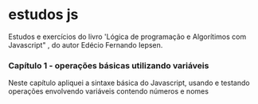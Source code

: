 # estudos js
 Estudos e exercícios do livro 'Lógica de programação e Algorítimos com Javascript" , do autor Edécio Fernando Iepsen.

### Capítulo 1 - operações básicas utilizando variáveis
Neste capítulo apliquei a sintaxe básica do Javascript, usando e testando operações envolvendo variáveis contendo números e nomes
